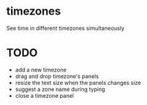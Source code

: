# timezones
See time in different timezones simultaneously

# TODO
- add a new timezone
- drag and drop timezone's panels
- resize the text size when the panels changes size
- suggest a zone name during typing
- close a timezone panel
